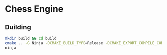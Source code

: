 # Chess Engine

## Building

```bash
mkdir build && cd build
cmake .. -G Ninja -DCMAKE_BUILD_TYPE=Release -DCMAKE_EXPORT_COMPILE_COMMANDS=1
ninja
```
